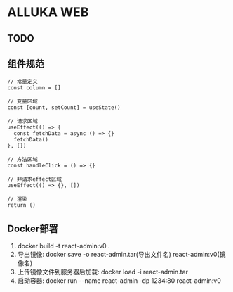 # ALLUKA WEB

## TODO

## 组件规范

```tsx
// 常量定义
const column = []

// 变量区域
const [count, setCount] = useState()

// 请求区域
useEffect(() => {
  const fetchData = async () => {}
  fetchData()
}, [])

// 方法区域
const handleClick = () => {}

// 非请求effect区域
useEffect(() => {}, [])

// 渲染
return ()
```

## Docker部署

1. docker build -t react-admin:v0 .
2. 导出镜像: docker save -o react-admin.tar(导出文件名) react-admin:v0(镜像名)
3. 上传镜像文件到服务器后加载: docker load -i react-admin.tar
4. 启动容器: docker run --name react-admin -dp 1234:80 react-admin:v0
